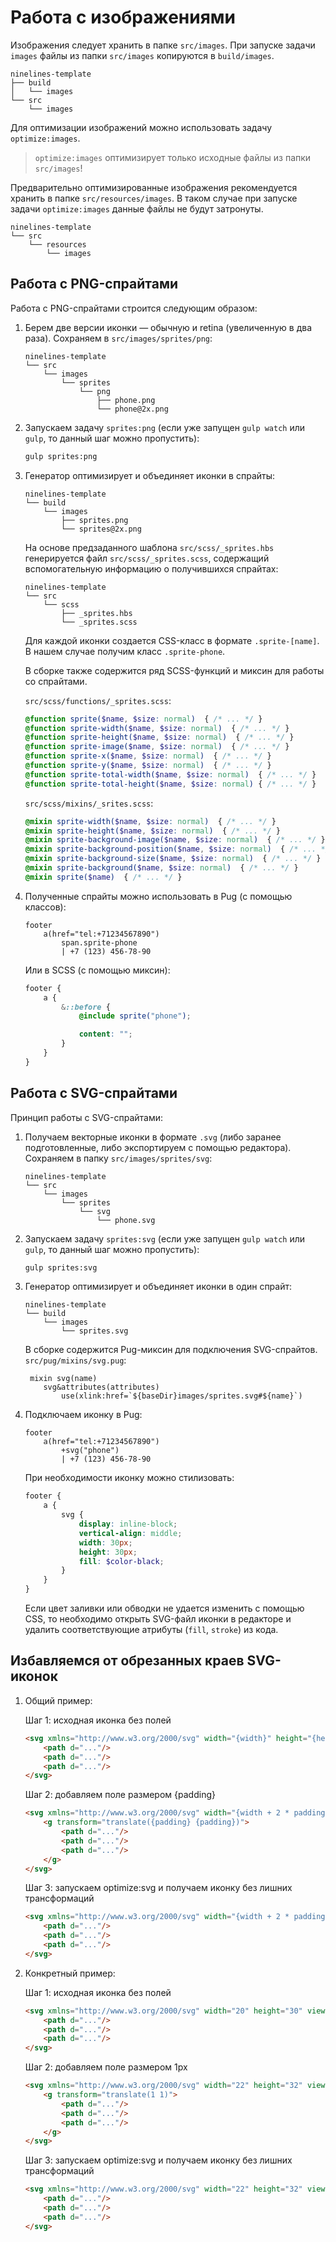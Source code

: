 # Работа с изображениями

Изображения следует хранить в папке `src/images`.
При запуске задачи `images` файлы из папки `src/images` копируются в `build/images`.

```text
ninelines-template
├── build
│   └── images
└── src
    └── images
```

Для оптимизации изображений можно использовать задачу `optimize:images`.

> `optimize:images` оптимизирует только исходные файлы из папки `src/images`!

Предварительно оптимизированные изображения рекомендуется хранить в папке `src/resources/images`.
В таком случае при запуске задачи `optimize:images` данные файлы не будут затронуты.

```text
ninelines-template
└── src
    └── resources
        └── images
```

## Работа с PNG-спрайтами

Работа с PNG-спрайтами строится следующим образом:

1. Берем две версии иконки — обычную и retina (увеличенную в два раза).
   Сохраняем в `src/images/sprites/png`:

   ```text
   ninelines-template
   └── src
       └── images
           └── sprites
               └── png
                   ├── phone.png
                   └── phone@2x.png
   ```

2. Запускаем задачу `sprites:png` (если уже запущен `gulp watch` или `gulp`, то данный шаг можно пропустить):

   ```bash
   gulp sprites:png
   ```

3. Генератор оптимизирует и объединяет иконки в спрайты:

   ```text
   ninelines-template
   └── build
       └── images
           ├── sprites.png
           └── sprites@2x.png
   ```

   На основе предзаданного шаблона `src/scss/_sprites.hbs` генерируется файл `src/scss/_sprites.scss`, содержащий вспомогательную информацию о получившихся спрайтах:

   ```text
   ninelines-template
   └── src
       └── scss
           ├── _sprites.hbs
           └── _sprites.scss
   ```

   Для каждой иконки создается CSS-класс в формате `.sprite-[name]`.
   В нашем случае получим класс `.sprite-phone`.

   В сборке также содержится ряд SCSS-функций и миксин для работы со спрайтами.

   `src/scss/functions/_sprites.scss`:

   ```scss
   @function sprite($name, $size: normal)  { /* ... */ }
   @function sprite-width($name, $size: normal)  { /* ... */ }
   @function sprite-height($name, $size: normal)  { /* ... */ }
   @function sprite-image($name, $size: normal)  { /* ... */ }
   @function sprite-x($name, $size: normal)  { /* ... */ }
   @function sprite-y($name, $size: normal)  { /* ... */ }
   @function sprite-total-width($name, $size: normal)  { /* ... */ }
   @function sprite-total-height($name, $size: normal) { /* ... */ }
   ```

   `src/scss/mixins/_srites.scss`:

   ```scss
   @mixin sprite-width($name, $size: normal)  { /* ... */ }
   @mixin sprite-height($name, $size: normal)  { /* ... */ }
   @mixin sprite-background-image($name, $size: normal)  { /* ... */ }
   @mixin sprite-background-position($name, $size: normal)  { /* ... */ }
   @mixin sprite-background-size($name, $size: normal)  { /* ... */ }
   @mixin sprite-background($name, $size: normal)  { /* ... */ }
   @mixin sprite($name)  { /* ... */ }
   ```

4. Полученные спрайты можно использовать в Pug (с помощью классов):

   ```jade
   footer
       a(href="tel:+71234567890")
           span.sprite-phone
           | +7 (123) 456-78-90
   ```

   Или в SCSS (с помощью миксин):

   ```scss
   footer {
       a {
           &::before {
               @include sprite("phone");

               content: "";
           }
       }
   }
   ```

## Работа с SVG-спрайтами

Принцип работы с SVG-спрайтами:

1. Получаем векторные иконки в формате `.svg` (либо заранее подготовленные, либо экспортируем с помощью редактора).
   Сохраняем в папку `src/images/sprites/svg`:

   ```text
   ninelines-template
   └── src
       └── images
           └── sprites
               └── svg
                   └── phone.svg
   ```

2. Запускаем задачу `sprites:svg` (если уже запущен `gulp watch` или `gulp`, то данный шаг можно пропустить):

   ```bash
   gulp sprites:svg
   ```

3. Генератор оптимизирует и объединяет иконки в один спрайт:

   ```text
   ninelines-template
   └── build
       └── images
           └── sprites.svg
   ```

   В сборке содержится Pug-миксин для подключения SVG-спрайтов.<br>
   `src/pug/mixins/svg.pug`:

   ```jade
    mixin svg(name)
       svg&attributes(attributes)
           use(xlink:href=`${baseDir}images/sprites.svg#${name}`)
   ```

4. Подключаем иконку в Pug:

   ```jade
   footer
       a(href="tel:+71234567890")
           +svg("phone")
           | +7 (123) 456-78-90
   ```

   При необходимости иконку можно стилизовать:

   ```scss
   footer {
       a {
           svg {
               display: inline-block;
               vertical-align: middle;
               width: 30px;
               height: 30px;
               fill: $color-black;
           }
       }
   }
   ```

   Если цвет заливки или обводки не удается изменить с помощью CSS, то необходимо открыть SVG-файл иконки в редакторе и удалить соответствующие атрибуты (`fill`, `stroke`) из кода.

## Избавляемся от обрезанных краев SVG-иконок

1. Общий пример:

    Шаг 1: исходная иконка без полей
    ```html
    <svg xmlns="http://www.w3.org/2000/svg" width="{width}" height="{height}" viewBox="0 0 {width} {height}">
        <path d="..."/>
        <path d="..."/>
        <path d="..."/>
    </svg>
    ```

    Шаг 2: добавляем поле размером {padding}
    ```html
    <svg xmlns="http://www.w3.org/2000/svg" width="{width + 2 * padding}" height="{height + 2 * padding}" viewBox="0 0 {width + 2 * padding} {height + 2 * padding}">
        <g transform="translate({padding} {padding})">
            <path d="..."/>
            <path d="..."/>
            <path d="..."/>
        </g>
    </svg>
    ```

    Шаг 3: запускаем optimize:svg и получаем иконку без лишних трансформаций
    ```html
    <svg xmlns="http://www.w3.org/2000/svg" width="{width + 2 * padding}" height="{height + 2 * padding}" viewBox="0 0 {width + 2 * padding} {height + 2 * padding}">
        <path d="..."/>
        <path d="..."/>
        <path d="..."/>
    </svg>
    ```

2. Конкретный пример:

    Шаг 1: исходная иконка без полей
    ```html
    <svg xmlns="http://www.w3.org/2000/svg" width="20" height="30" viewBox="0 0 20 30">
        <path d="..."/>
        <path d="..."/>
        <path d="..."/>
    </svg>
    ```

    Шаг 2: добавляем поле размером 1px
    ```html
    <svg xmlns="http://www.w3.org/2000/svg" width="22" height="32" viewBox="0 0 22 32">
        <g transform="translate(1 1)">
            <path d="..."/>
            <path d="..."/>
            <path d="..."/>
        </g>
    </svg>
    ```

    Шаг 3: запускаем optimize:svg и получаем иконку без лишних трансформаций
    ```html
    <svg xmlns="http://www.w3.org/2000/svg" width="22" height="32" viewBox="0 0 22 32">
        <path d="..."/>
        <path d="..."/>
        <path d="..."/>
    </svg>
    ```
